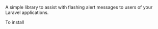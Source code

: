 A simple library to assist with flashing alert messages to users of your Laravel applications. 

To install